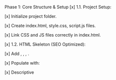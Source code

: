 Phase 1: Core Structure & Setup
[x] 1.1. Project Setup:

[x] Initialize project folder.

[x] Create index.html, style.css, script.js files.

[x] Link CSS and JS files correctly in index.html.

[x] 1.2. HTML Skeleton (SEO Optimized):

[x] Add <!DOCTYPE html>, <html lang="en">, <head>, <body>.

[x] Populate <head> with:

[x] Descriptive <title>.

[x] <meta name="description">.

[x] <meta charset="UTF-8">, <meta name="viewport">.

[x] Favicon link.

[x] Create semantic sections: <header> (for nav), <section id="hero">, <section id="menu">, <section id="gallery">, <section id="feedback">, <section id="contact">, <footer>.

[x] Implement initial structure for the Fire Loader (e.g., a div with specific IDs/classes).

Phase 2: Design & Styling (CSS)
[x] 2.1. Global Styles:

[x] Basic resets (box-sizing).

[x] Define base font sizes and family.

[x] Implement CSS Variables for Light Theme (e.g., --text-color, --background-color).

[x] 2.2. Dark Theme Implementation:

[x] Define CSS Variables for Dark Theme (e.g., --text-color-dark, --background-color-dark).

[x] Implement a CSS class (e.g., .dark-theme) to apply dark theme variables.

[x] 2.3. Navigation Styling:

[x] Style sticky navigation bar (now transparent, hamburger in hero, nav menu fullscreen).

[x] Style navigation links (hover effects, active state).

[x] 2.4. Hero Section Styling & Parallax:

[x] Basic layout for hero content.

[x] Implement CSS for the background video (with zoomed-out effect).

[x] Initial CSS for the Parallax Effect (if needed).

[ ] Add a social media button that links to their respective sites. (facebook, instagram)

[x] 2.5. Menu Section Styling:

[ ] Basic layout for menu categories and items.

[ ] Responsive grid for menu items.

[ ] 2.6. Gallery Section Styling (Bento Layout):

[ ] Implement CSS Grid or Flexbox for the Bento Layout.

[ ] Style individual gallery items.

[ ] (Optional) Style for lightbox/modal.

[ ] 2.7. Feedback & Contact Sections Styling:

[ ] Layout for testimonials/form.

[ ] Styling for form elements (if applicable).

[ ] Styling for contact details and map embed.

[x] 2.8. Responsive Buttons:

[x] Apply universal button styles.

[x] Ensure padding, font-size, min-width/height are touch-friendly.

[x] 2.9. Fire Loader Styling:

[x] Initial styling for the loader container.

[x] CSS animations for the fire effect and progress bar.

[x] 2.10. Mobile/Tablet Pagination Styling:

[x] Basic styling for pagination dots/buttons.

[x] Media queries to show/hide pagination based on screen size.

Phase 3: Interactivity (JavaScript)
[x] 3.1. Smooth Scrolling:

[x] Implement JavaScript for smooth scrolling on navigation link clicks.

[ ] 3.2. Theme Toggle Functionality:

[ ] Get reference to the theme toggle radio button/switch.

[ ] Add event listener to change theme class on <body> or <html>.

[ ] Save user's preference to localStorage and apply on page load.

[ ] 3.3. Parallax Effect Enhancement:

[ ] JavaScript for more advanced or smoother Parallax Effect (e.g., modifying background-position or transform based on scroll).

[x] 3.4. Fire Loader Control:

[x] JavaScript to hide the loader once all critical assets are loaded (e.g., window.onload).

[ ] (Optional) Implement progress tracking if a visual progress bar is desired.

[x] 3.5. Responsive Navigation (Hamburger Menu for mobile):

[x] Implement toggle functionality for mobile navigation (hamburger in hero, fullscreen nav menu).

[ ] 3.6. Gallery Lightbox/Modal (if applicable):

[ ] JavaScript to open/close image modals.

[ ] Keyboard navigation for images within modal.

[ ] 3.7. Feedback Form Submission (if applicable):

[ ] Basic client-side validation.

[ ] (Optional) AJAX submission.

[ ] 3.8. Mobile/Tablet Pagination Logic:

[ ] JavaScript to show/hide specific content "pages" within a section based on pagination clicks.

[ ] Update active pagination indicator.

Phase 4: Content Integration
[~] 4.1. Populate Hero Section: Add restaurant name, tagline, and background media. *(Tagline and hero logo removed as per latest design)*

[ ] 4.2. Populate Menu Section: Add all menu items, descriptions, prices.

[ ] 4.3. Populate Gallery Section: Add high-res images with descriptive alt tags.

[ ] 4.4. Populate Feedback Section: Add testimonials. (And set up form, if applicable).

[ ] 4.5. Populate Contact Section: Add address, phone, email, hours, and map embed.

Phase 5: Testing & Optimization
[ ] 5.1. Cross-Browser Compatibility Testing:

[ ] Test on Chrome, Firefox, Safari, Edge.

[ ] 5.2. Responsiveness Testing:

[ ] Test on various screen sizes (developer tools, actual devices).

[ ] Verify responsive buttons and Bento layout.

[ ] 5.3. Performance Optimization:

[ ] Image compression.

[ ] Code minification.

[ ] Check Lighthouse scores.

[ ] 5.4. SEO Verification:

[ ] Use browser developer tools to check meta tags, heading structure, alt attributes.

[ ] (Optional) Validate schema markup.

[ ] 5.5. Accessibility Check:

[ ] Keyboard navigation.

[ ] Color contrast.

[ ] Screen reader compatibility (basic).